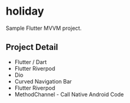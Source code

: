 # holiday

Sample Flutter MVVM project.

## Project Detail

- Flutter / Dart
- Flutter Riverpod
- Dio
- Curved Navigation Bar
- Flutter Riverpod
- MethodChannel - Call Native Android Code

